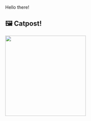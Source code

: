 Hello there!



## 🖼️ Catpost!

<sub>
    <img src="https://cdn2.thecatapi.com/images/akc.jpg" height="256">
</sub>

